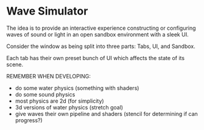 Wave Simulator
=
The idea is to provide an interactive experience constructing
or configuring waves of sound or light in an open sandbox
environment with a sleek UI.

Consider the window as being split into three parts: Tabs, UI, and Sandbox.

Each tab has their own preset bunch of UI which affects the state
of its scene.

REMEMBER WHEN DEVELOPING:

- do some water physics (something with shaders)
- do some sound physics
- most physics are 2d (for simplicity)
- 3d versions of water physics (stretch goal)
- give waves their own pipeline and shaders
(stencil for determining if can progress?)
